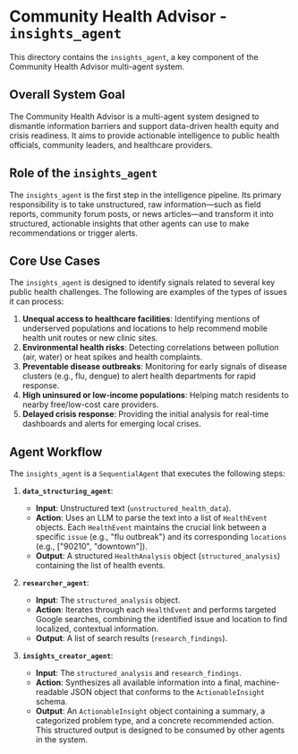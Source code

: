 # Community Health Advisor - `insights_agent`

This directory contains the `insights_agent`, a key component of the Community Health Advisor multi-agent system.

## Overall System Goal

The Community Health Advisor is a multi-agent system designed to dismantle information barriers and support data-driven health equity and crisis readiness. It aims to provide actionable intelligence to public health officials, community leaders, and healthcare providers.

## Role of the `insights_agent`

The `insights_agent` is the first step in the intelligence pipeline. Its primary responsibility is to take unstructured, raw information—such as field reports, community forum posts, or news articles—and transform it into structured, actionable insights that other agents can use to make recommendations or trigger alerts.

## Core Use Cases

The `insights_agent` is designed to identify signals related to several key public health challenges. The following are examples of the types of issues it can process:

1.  **Unequal access to healthcare facilities**: Identifying mentions of underserved populations and locations to help recommend mobile health unit routes or new clinic sites.
2.  **Environmental health risks**: Detecting correlations between pollution (air, water) or heat spikes and health complaints.
3.  **Preventable disease outbreaks**: Monitoring for early signals of disease clusters (e.g., flu, dengue) to alert health departments for rapid response.
4.  **High uninsured or low-income populations**: Helping match residents to nearby free/low-cost care providers.
5.  **Delayed crisis response**: Providing the initial analysis for real-time dashboards and alerts for emerging local crises.

## Agent Workflow

The `insights_agent` is a `SequentialAgent` that executes the following steps:

1.  **`data_structuring_agent`**:
    -   **Input**: Unstructured text (`unstructured_health_data`).
    -   **Action**: Uses an LLM to parse the text into a list of `HealthEvent` objects. Each `HealthEvent` maintains the crucial link between a specific `issue` (e.g., "flu outbreak") and its corresponding `locations` (e.g., ["90210", "downtown"]).
    -   **Output**: A structured `HealthAnalysis` object (`structured_analysis`) containing the list of health events.

2.  **`researcher_agent`**:
    -   **Input**: The `structured_analysis` object.
    -   **Action**: Iterates through each `HealthEvent` and performs targeted Google searches, combining the identified issue and location to find localized, contextual information.
    -   **Output**: A list of search results (`research_findings`).

3.  **`insights_creator_agent`**:
    -   **Input**: The `structured_analysis` and `research_findings`.
    -   **Action**: Synthesizes all available information into a final, machine-readable JSON object that conforms to the `ActionableInsight` schema.
    -   **Output**: An `ActionableInsight` object containing a summary, a categorized problem type, and a concrete recommended action. This structured output is designed to be consumed by other agents in the system.
